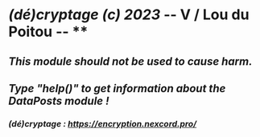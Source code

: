 # *(dé)cryptage (c) 2023* -- V / Lou du Poitou -- **

## ***This module should not be used to cause harm.***

## ***Type "help()" to get information about the DataPosts module !***

### *(dé)cryptage : https://encryption.nexcord.pro/*